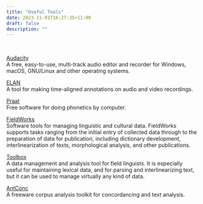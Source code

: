 ```yaml
---
title: "Useful Tools"
date: 2023-11-01T16:27:35+11:00
draft: false
description: ""
---
```

<br>

[Audacity](https://www.audacityteam.org/)
<br>A free, easy-to-use, multi-track audio editor and recorder for Windows, macOS, GNU/Linux and other operating systems.

[ELAN](https://archive.mpi.nl/tla/elan)
<br>A tool for making time-aligned annotations on audio and video recordings.

[Praat](https://www.fon.hum.uva.nl/praat/)
<br>Free software for doing phonetics by computer.

[FieldWorks](https://software.sil.org/fieldworks/)
<br>Software tools for managing linguistic and cultural data. FieldWorks supports tasks ranging from the initial entry of collected data through to the preparation of data for publication, including dictionary development, interlinearization of texts, morphological analysis, and other publications.

[Toolbox](https://software.sil.org/toolbox/)
<br>A data management and analysis tool for field linguists. It is especially useful for maintaining lexical data, and for parsing and interlinearizing text, but it can be used to manage virtually any kind of data.

[AntConc](https://www.laurenceanthony.net/software/antconc/)
<br>A freeware corpus analysis toolkit for concordancing and text analysis.